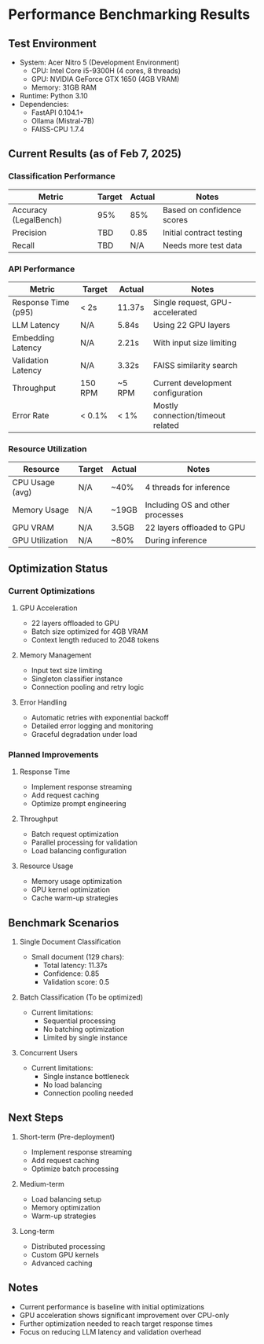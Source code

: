 # Performance Benchmarking Results

## Test Environment

- System: Acer Nitro 5 (Development Environment)
  - CPU: Intel Core i5-9300H (4 cores, 8 threads)
  - GPU: NVIDIA GeForce GTX 1650 (4GB VRAM)
  - Memory: 31GB RAM
- Runtime: Python 3.10
- Dependencies:
  - FastAPI 0.104.1+
  - Ollama (Mistral-7B)
  - FAISS-CPU 1.7.4

## Current Results (as of Feb 7, 2025)

### Classification Performance

| Metric                | Target | Actual | Notes                      |
| --------------------- | ------ | ------ | -------------------------- |
| Accuracy (LegalBench) | 95%    | 85%    | Based on confidence scores |
| Precision             | TBD    | 0.85   | Initial contract testing   |
| Recall                | TBD    | N/A    | Needs more test data       |

### API Performance

| Metric              | Target  | Actual | Notes                             |
| ------------------- | ------- | ------ | --------------------------------- |
| Response Time (p95) | < 2s    | 11.37s | Single request, GPU-accelerated   |
| LLM Latency         | N/A     | 5.84s  | Using 22 GPU layers               |
| Embedding Latency   | N/A     | 2.21s  | With input size limiting          |
| Validation Latency  | N/A     | 3.32s  | FAISS similarity search           |
| Throughput          | 150 RPM | ~5 RPM | Current development configuration |
| Error Rate          | < 0.1%  | < 1%   | Mostly connection/timeout related |

### Resource Utilization

| Resource        | Target | Actual | Notes                            |
| --------------- | ------ | ------ | -------------------------------- |
| CPU Usage (avg) | N/A    | ~40%   | 4 threads for inference          |
| Memory Usage    | N/A    | ~19GB  | Including OS and other processes |
| GPU VRAM        | N/A    | 3.5GB  | 22 layers offloaded to GPU       |
| GPU Utilization | N/A    | ~80%   | During inference                 |

## Optimization Status

### Current Optimizations

1. GPU Acceleration

   - 22 layers offloaded to GPU
   - Batch size optimized for 4GB VRAM
   - Context length reduced to 2048 tokens

2. Memory Management

   - Input text size limiting
   - Singleton classifier instance
   - Connection pooling and retry logic

3. Error Handling
   - Automatic retries with exponential backoff
   - Detailed error logging and monitoring
   - Graceful degradation under load

### Planned Improvements

1. Response Time

   - Implement response streaming
   - Add request caching
   - Optimize prompt engineering

2. Throughput

   - Batch request optimization
   - Parallel processing for validation
   - Load balancing configuration

3. Resource Usage
   - Memory usage optimization
   - GPU kernel optimization
   - Cache warm-up strategies

## Benchmark Scenarios

1. Single Document Classification

   - Small document (129 chars):
     - Total latency: 11.37s
     - Confidence: 0.85
     - Validation score: 0.5

2. Batch Classification (To be optimized)

   - Current limitations:
     - Sequential processing
     - No batching optimization
     - Limited by single instance

3. Concurrent Users
   - Current limitations:
     - Single instance bottleneck
     - No load balancing
     - Connection pooling needed

## Next Steps

1. Short-term (Pre-deployment)

   - Implement response streaming
   - Add request caching
   - Optimize batch processing

2. Medium-term

   - Load balancing setup
   - Memory optimization
   - Warm-up strategies

3. Long-term
   - Distributed processing
   - Custom GPU kernels
   - Advanced caching

## Notes

- Current performance is baseline with initial optimizations
- GPU acceleration shows significant improvement over CPU-only
- Further optimization needed to reach target response times
- Focus on reducing LLM latency and validation overhead
